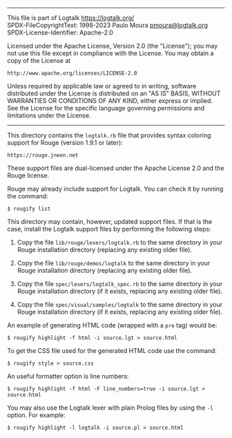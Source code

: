 ________________________________________________________________________

This file is part of Logtalk <https://logtalk.org/>  
SPDX-FileCopyrightText: 1998-2023 Paulo Moura <pmoura@logtalk.org>  
SPDX-License-Identifier: Apache-2.0

Licensed under the Apache License, Version 2.0 (the "License");
you may not use this file except in compliance with the License.
You may obtain a copy of the License at

    http://www.apache.org/licenses/LICENSE-2.0

Unless required by applicable law or agreed to in writing, software
distributed under the License is distributed on an "AS IS" BASIS,
WITHOUT WARRANTIES OR CONDITIONS OF ANY KIND, either express or implied.
See the License for the specific language governing permissions and
limitations under the License.
________________________________________________________________________


This directory contains the `logtalk.rb` file that provides syntax 
coloring support for Rouge (version 1.9.1 or later):

	https://rouge.jneen.net

These support files are dual-licensed under the Apache License 2.0 and the
Rouge license.

Rouge may already include support for Logtalk. You can check it by running
the command:

	$ rougify list

This directory may contain, however, updated support files. If that is the
case, install the Logtalk support files by performing the following steps:

1. Copy the file `lib/rouge/lexers/logtalk.rb` to the same directory in 
your Rouge installation directory (replacing any existing older file).

2. Copy the file `lib/rouge/demos/logtalk` to the same directory in 
your Rouge installation directory (replacing any existing older file).

3. Copy the file `spec/lexers/logtalk_spec.rb` to the same directory in 
your Rouge installation directory (if it exists, replacing any existing
older file).

4. Copy the file `spec/visual/samples/logtalk` to the same directory in 
your Rouge installation directory (if it exists, replacing any existing
older file).

An example of generating HTML code (wrapped with a `pre` tag) would be:

	$ rougify highlight -f html -i source.lgt > source.html

To get the CSS file used for the generated HTML code use the command:

	$ rougify style > source.css

An useful formatter option is line numbers:

	$ rougify highlight -f html -F line_numbers=true -i source.lgt > source.html

You may also use the Logtalk lexer with plain Prolog files by using the `-l` 
option. For example:

	$ rougify highlight -l logtalk -i source.pl > source.html
